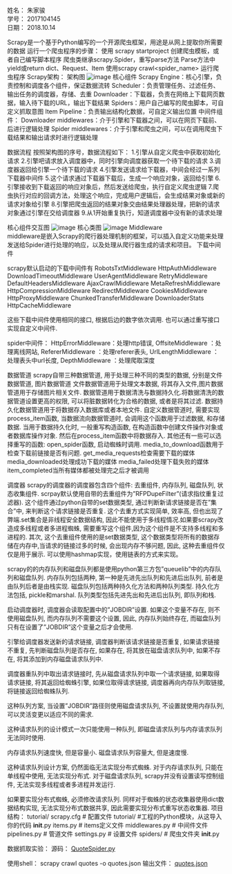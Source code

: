 
姓名：    朱家骏  
学号： 2017104145  
日期： 2018.10.14  

Scrapy是一个基于Python编写的一个开源爬虫框架，用途是从网上提取你所需要的数据
运行一个爬虫程序的步骤：
使用 scrapy startproject 创建爬虫模板，或者自己编写脚本程序
爬虫类继承scrapy.Spider，重写parse方法
Parse方法中yield或return dict、Request、Item
使用scrapy crawl<spider_name> 运行爬虫程序
Scrapy架构：
架构图
![image](https://github.com/Air-boy/middleware-18/blob/master/2017104145/picture/1.png)
核心组件
Scrapy Engine：核心引擎，负责控制和调度各个组件，保证数据流转
Scheduler：负责管理任务、过滤任务、输出任务的调度器，存储、去重
Downloader：下载器，负责在网络上下载网页数据，输入待下载的URL，输出下载结果
Spiders：用户自己编写的爬虫脚本，可自定义抓取意图
Item Pipeline：负责输出结构化数据，可自定义输出位置
中间件组件：
Downloader middlewares：介于引擎和下载器之间，可以在网页下载前、后进行逻辑处理
Spider middlewares：介于引擎和爬虫之间，可以在调用爬虫下载结果和输出请求时进行逻辑处理

数据流程
按照架构图的序号，数据流程如下：
1.引擎从自定义爬虫中获取初始化请求
2.引擎吧请求放入调度器中，同时引擎向调度器获取一个待下载的请求
3.调度器返回给引擎一个待下载的请求
4.引擎发送请求给下载器，中间会经过一系列下载器中间件
5.这个请求通过下载器下载后，生成一个响应对象，返回给引擎
6.引擎接收到下载返回的响应对象后，然后发送给爬虫，执行自定义爬虫逻辑
7.爬虫执行对应的回调方法，处理这个响应，完成用户逻辑后，会生成结果对象或新的请求对象给引擎
8.引擎把爬虫返回的结果对象交由结果处理器处理，把新的请求对象通过引擎在交给调度器
9.从1开始重复执行，知道调度器中没有新的请求处理

核心组件交互图
![image](https://github.com/Air-boy/middleware-18/tree/master/2017104145/picture/2.png)
核心类图
![image](https://github.com/Air-boy/middleware-18/tree/master/2017104145/picture/3.png)
Middleware	
middleware是嵌入Scrapy的爬行器处理机制的框架，可以插入自定义功能来处理发送给Spider进行处理的响应，以及处理从爬行器生成的请求和项目。
下载中间件

scrapy默认启动的下载中间件有
RobotsTxtMiddleware
HttpAuthMiddleware
DownloadTimeoutMiddleware
UserAgentMiddleware
RetryMiddleware
DefaultHeadersMiddleware
AjaxCrawlMiddleware
MetaRefreshMiddleware
HttpCompressionMiddleware
RedirectMiddleware
CookiesMiddleware
HttpProxyMiddleware
ChunkedTransferMiddleware
DownloaderStats
HttpCacheMiddleware

这些下载中间件使用相同的接口, 根据后边的数字依次调用.
也可以通过重写接口实现自定义中间件.

spider中间件：
HttpErrorMiddleware：处理http错误,
OffsiteMiddleware ：处理离线网站,
RefererMiddleware ：处理referer表头,
UrlLengthMiddleware ：处理表头中url长度,
DepthMiddleware ：处理爬取深度

数据管道
scrapy自带三种数据管道, 用于处理三种不同的类型的数据, 分别是文件数据管道, 图片数据管道
文件数据管道用于处理文本数据, 将其存入文件,图片数据管道用于存储图片相关文件.
数据管道用于数据清洗与数据持久化.将数据清洗的数据管道设置更高的权限, 可以将脏数据转化为合格的数据, 或者是将其过滤.
数据持久化数据管道用于将数据存入数据库或者本地文件.
自定义数据管道时, 需要实现process_item函数,
当数据流向数据管道时, 会调用这个函数用于过滤数据, 和存储数据.
当用于数据持久化时, 一般重写构造函数, 在构造函数中创建文件操作对象或者数据库操作对象.
然后在process_item函数中将数据存入.
其他还有一些可以选择重写的函数:
    open_spider函数, 启动蜘蛛时调用.
    media_to_download函数用于检查下载前链接是否有问题.
    get_media_requests检查需要下载的媒体
    media_downloaded处理成功下载的媒体
    media_failed处理下载失败的媒体
    item_completed当所有媒体都被处理完之后才被调用

调度器
scrapy的调度器的调度器包含四个组件: 去重组件, 内存队列, 磁盘队列, 状态收集组件.
scrpay默认使用自带的去重组件为”RFPDupeFilter”(请求指纹重复过滤器).
这个组件通过python自带的set数据类型, 通过判断新请求链接是否在”集合”中,
来判断这个请求链接是否重复.
这个去重方式实现简单, 效率高, 但也出现了弊端.set集合是非线程安全数据结构, 因此不能使用于多线程情况.如果要scrapy改造成多线程或者多进程蜘蛛, 需要重写这个组件,因为这个组件是不支持多线程和多进程的.
其次, 这个去重组件使用的是set数据类型, 这个数据类型将所有的数据存储在内存中,当请求的链接过多的时候, 会出现内存不够问题, 因此, 这种去重组件仅仅是用于展示.
可以使用hashmap实现，使用链表的方式来实现。

scrapy的的内存队列和磁盘队列都是使用python第三方包”queuelib”中的内存队列和磁盘队列.
内存队列包括两种, 第一种是先进先出队列和先进后出队列, 前者是由队列后者是由栈实现.
磁盘队列包括两种持久化方法和两种队列类型.
持久化方法包括, pickle和marshal.
队列类型包括先进先出和先进后出队列, 即队列和栈.

启动调度器时, 调度器会读取配置中的”JOBDIR”设置.
如果这个变量不存在, 则不使用磁盘队列, 而内存队列不需要这个设置,
因此, 内存队列始终存在, 而磁盘队列只有在设置了”JOBDIR”这个变量之后才会使用.

引擎给调度器发送新的请求链接, 调度器判断该请求链接是否重复,
如果请求链接不重复, 先判断磁盘队列是否存在, 如果存在, 将其放在磁盘请求队列中,
如果不存在, 将其添加到内存磁盘请求队列中.

调度器重队列中取出请求链接时, 先从磁盘请求队列中取一个请求链接,
如果取得请求链接, 将其返回给蜘蛛引擎,
如果位取得请求链接, 调度器再向内存队列取链接, 将链接返回给蜘蛛队列.

这种队列方案, 当设置”JOBDIR”路径则使用磁盘请求队列, 不设置就使用内存队列,
可以灵活变更以适应不同的需求.

这种请求队列的设计模式一次只能使用一种队列, 即磁盘请求队列与内存请求队列无法同时使用.

内存请求队列速度快, 但是容量小.
磁盘请求队列容量大, 但是速度慢.

这种请求队列设计方案, 仍然面临无法实现分布式蜘蛛.
对于内存请求队列, 只能在单线程中使用, 无法实现分布式.
对于磁盘请求队列, scrapy并没有设置读写控制组件, 无法实现多线程或者多进程并发运行.

如果要实现分布式蜘蛛, 必须修改请求队列.
同样对于蜘蛛的状态收集器使用dict数据结构实现,
无法实现分布式数据共享, 因此需要实现分布式重写状态收集器.
项目结构：
tutorial/
    scrapy.cfg            # 配置文件
tutorial/             #工程的Python模块，从这导入你的代码
    __init__.py
        items.py          # items定义文件
        middlewares.py    # 中间件文件
        pipelines.py      # 管道文件
        settings.py       # 设置文件
        spiders/          # 爬虫文件夹
            __init__.py

数据抓取实验：
源码：
[QuoteSpider.py](https://github.com/Air-boy/middleware-18/tree/master/2017104145/code/QuoteSpider.py)

使用shell：
	scrapy crawl quotes -o quotes.json
输出文件： [quotes.json](https://github.com/Air-boy/middleware-18/tree/master/2017104145/result/quotes.json)
